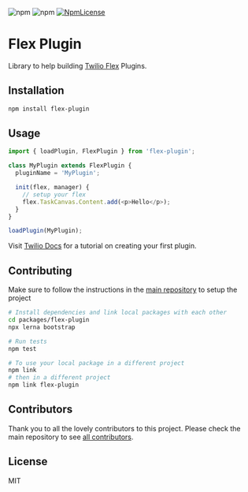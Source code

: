 ![npm](https://img.shields.io/npm/v/flex-plugin.svg?style=flat-square)
![npm](https://img.shields.io/npm/dt/flex-plugin.svg?style=flat-square)
[![NpmLicense](https://img.shields.io/npm/l/flex-plugin.svg?style=flat-square)](LICENSE.md)

# Flex Plugin

Library to help building [Twilio Flex](https://www.twilio.com/flex) Plugins.

## Installation

```bash
npm install flex-plugin
```

## Usage

```js
import { loadPlugin, FlexPlugin } from 'flex-plugin';

class MyPlugin extends FlexPlugin {
  pluginName = 'MyPlugin';

  init(flex, manager) {
    // setup your flex
    flex.TaskCanvas.Content.add(<p>Hello</p>);
  }
}

loadPlugin(MyPlugin);
```

Visit [Twilio Docs](https://www.twilio.com/docs/flex/tutorials/building-flex-plugins) for a tutorial on creating your first plugin.

## Contributing

Make sure to follow the instructions in the [main repository](https://github.com/twilio/flex-plugin-builder#contributing) to setup the project

```bash
# Install dependencies and link local packages with each other
cd packages/flex-plugin
npx lerna bootstrap

# Run tests
npm test

# To use your local package in a different project
npm link
# then in a different project
npm link flex-plugin
```

## Contributors

Thank you to all the lovely contributors to this project. Please check the main repository to see [all contributors](https://github.com/twilio/flex-plugin-builder#contributors).

## License

MIT
